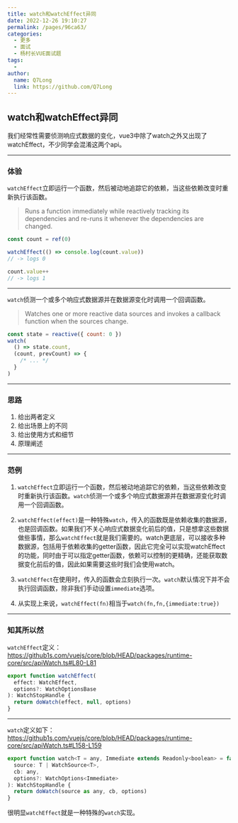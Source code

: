 ```yaml
---
title: watch和watchEffect异同
date: 2022-12-26 19:10:27
permalink: /pages/96ca63/
categories:
  - 更多
  - 面试
  - 杨村长VUE面试题
tags:
  - 
author: 
  name: Q7Long
  link: https://github.com/Q7Long
---
```

## watch和watchEffect异同

我们经常性需要侦测响应式数据的变化，vue3中除了watch之外又出现了watchEffect，不少同学会混淆这两个api。

---

### 体验

`watchEffect`立即运行一个函数，然后被动地追踪它的依赖，当这些依赖改变时重新执行该函数。

> Runs a function immediately while reactively tracking its dependencies and re-runs it whenever the dependencies are changed.

```js
const count = ref(0)

watchEffect(() => console.log(count.value))
// -> logs 0

count.value++
// -> logs 1
```

---

`watch`侦测一个或多个响应式数据源并在数据源变化时调用一个回调函数。

> Watches one or more reactive data sources and invokes a callback function when the sources change.

```js
const state = reactive({ count: 0 })
watch(
  () => state.count,
  (count, prevCount) => {
    /* ... */
  }
)
```

---

### 思路

1. 给出两者定义
2. 给出场景上的不同
3. 给出使用方式和细节
4. 原理阐述

---

### 范例

1. `watchEffect`立即运行一个函数，然后被动地追踪它的依赖，当这些依赖改变时重新执行该函数。`watch`侦测一个或多个响应式数据源并在数据源变化时调用一个回调函数。

2. `watchEffect(effect)`是一种特殊`watch`，传入的函数既是依赖收集的数据源，也是回调函数。如果我们不关心响应式数据变化前后的值，只是想拿这些数据做些事情，那么`watchEffect`就是我们需要的。watch更底层，可以接收多种数据源，包括用于依赖收集的getter函数，因此它完全可以实现watchEffect的功能，同时由于可以指定getter函数，依赖可以控制的更精确，还能获取数据变化前后的值，因此如果需要这些时我们会使用watch。
3. `watchEffect`在使用时，传入的函数会立刻执行一次。`watch`默认情况下并不会执行回调函数，除非我们手动设置`immediate`选项。
4. 从实现上来说，`watchEffect(fn)`相当于`watch(fn,fn,{immediate:true})`

---

### 知其所以然

`watchEffect`定义：https://github1s.com/vuejs/core/blob/HEAD/packages/runtime-core/src/apiWatch.ts#L80-L81

```js
export function watchEffect(
  effect: WatchEffect,
  options?: WatchOptionsBase
): WatchStopHandle {
  return doWatch(effect, null, options)
}
```

---

`watch`定义如下：https://github1s.com/vuejs/core/blob/HEAD/packages/runtime-core/src/apiWatch.ts#L158-L159

```js
export function watch<T = any, Immediate extends Readonly<boolean> = false>(
  source: T | WatchSource<T>,
  cb: any,
  options?: WatchOptions<Immediate>
): WatchStopHandle {
  return doWatch(source as any, cb, options)
}
```

很明显`watchEffect`就是一种特殊的`watch`实现。